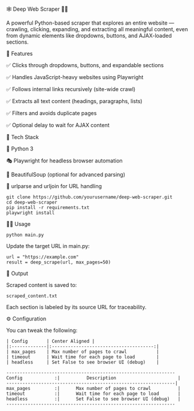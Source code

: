 🕸️ Deep Web Scraper 🕵️‍♂️

A powerful Python-based scraper that explores an entire website — crawling, clicking, expanding, and extracting all meaningful content, even from dynamic elements like dropdowns, buttons, and AJAX-loaded sections.

🚀 Features

✅ Clicks through dropdowns, buttons, and expandable sections

✅ Handles JavaScript-heavy websites using Playwright

✅ Follows internal links recursively (site-wide crawl)

✅ Extracts all text content (headings, paragraphs, lists)

✅ Filters and avoids duplicate pages

✅ Optional delay to wait for AJAX content

🧰 Tech Stack

🐍 Python 3

🎭 Playwright for headless browser automation

🍜 BeautifulSoup (optional for advanced parsing)

📂 urlparse and urljoin for URL handling



```
git clone https://github.com/yourusername/deep-web-scraper.git
cd deep-web-scraper
pip install -r requirements.txt
playwright install
```

🧑‍💻 Usage
```
python main.py
```

Update the target URL in main.py:

```
url = "https://example.com"
result = deep_scrape(url, max_pages=50)
```

📄 Output

Scraped content is saved to:

```
scraped_content.txt
```
Each section is labeled by its source URL for traceability.

⚙️ Configuration

You can tweak the following:

```
| Config       | Center Aligned | 
|:-------------|:--------------------------------------:|
| max_pages    | Max number of pages to crawl           |
| timeout	   | Wait time for each page to load        |
| headless	   | Set False to see browser UI (debug)    |

---------------------------------------------------------------
Config            :|          Description                       |
---------------------------------------------------------------|
max_pages	      :|      Max number of pages to crawl          |
timeout	          :|      Wait time for each page to load       |
headless	      :|      Set False to see browser UI (debug)   |
---------------------------------------------------------------
```